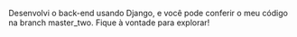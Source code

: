 Desenvolvi o back-end usando Django, e você pode conferir o meu código na branch master_two. Fique à vontade para explorar!
